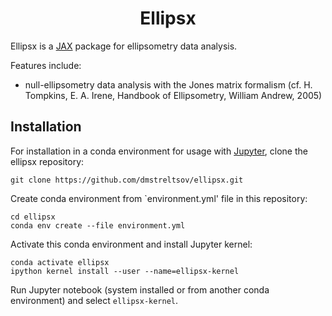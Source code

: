 <h1 align='center'>Ellipsx</h1>

Ellipsx is a [JAX](https://github.com/jax-ml/jax) package for ellipsometry data analysis.

Features include:
- null-ellipsometry data analysis with the Jones matrix formalism (cf. H. Tompkins, E. A. Irene, Handbook of Ellipsometry, William Andrew, 2005)


## Installation

For installation in a conda environment for usage with [Jupyter](https://jupyter.org/), clone the ellipsx repository:
```
git clone https://github.com/dmstreltsov/ellipsx.git
```

Create conda environment from `environment.yml' file in this repository:
```
cd ellipsx
conda env create --file environment.yml
```

Activate this conda environment and install Jupyter kernel:
```
conda activate ellipsx
ipython kernel install --user --name=ellipsx-kernel
```

Run Jupyter notebook (system installed or from another conda environment) and select `ellipsx-kernel`.





